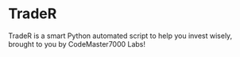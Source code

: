 # TradeR

TradeR is a smart Python automated script to help you invest wisely, brought to you by CodeMaster7000 Labs!
